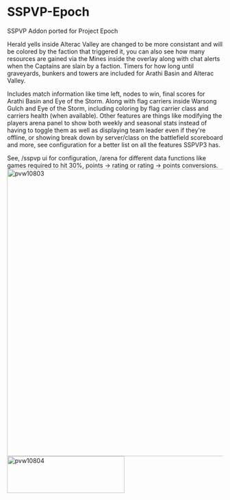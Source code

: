 # SSPVP-Epoch
SSPVP Addon ported for Project Epoch

Herald yells inside Alterac Valley are changed to be more consistant and will be colored by the faction that triggered it, you can also see how many resources are gained via the Mines inside the overlay along with chat alerts when the Captains are slain by a faction. Timers for how long until graveyards, bunkers and towers are included for Arathi Basin and Alterac Valley.

Includes match information like time left, nodes to win, final scores for Arathi Basin and Eye of the Storm. Along with flag carriers inside Warsong Gulch and Eye of the Storm, including coloring by flag carrier class and carriers health (when available). Other features are things like modifying the players arena panel to show both weekly and seasonal stats instead of having to toggle them as well as displaying team leader even if they're offline, or showing break down by server/class on the battlefield scoreboard and more, see configuration for a better list on all the features SSPVP3 has.

See, /sspvp ui for configuration, /arena for different data functions like games required to hit 30%, points -> rating or rating -> points conversions.
<img width="1044" height="671" alt="pvw10803" src="https://github.com/user-attachments/assets/41984f91-4553-4b68-89e5-83ce6dc61a1b" />
<img width="274" height="86" alt="pvw10804" src="https://github.com/user-attachments/assets/b1a09152-69b2-4e79-96c5-3147766c6ef4" />
